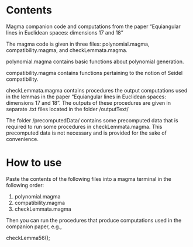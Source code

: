# Contents 

Magma companion code and computations from the paper “Equiangular lines in Euclidean spaces: dimensions 17 and 18”

The magma code is given in three files: polynomial.magma, compatibility.magma, and checkLemmata.magma.

polynomial.magma contains basic functions about polynomial generation.

compatibility.magma contains functions pertaining to the notion of Seidel compatibility.

checkLemmata.magma contains procedures the output computations used in the lemmas in the paper “Equiangular lines in Euclidean spaces: dimensions 17 and 18”. The outputs of these procedures are given in separate .txt files located in the folder /outputText/

The folder /precomputedData/ contains some precomputed data that is required to run some procedures in checkLemmata.magma.  This precomputed data is not necessary and is provided for the sake of convenience.

# How to use

Paste the contents of the following files into a magma terminal in the following order:

1. polynomial.magma
2. compatibility.magma
3. checkLemmata.magma

Then you can run the procedures that produce computations used in the companion paper, e.g., 

checkLemma56();
